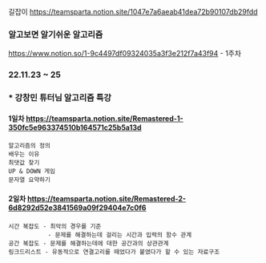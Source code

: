 길잡이 https://teamsparta.notion.site/1047e7a6aeab41dea72b90107db29fdd

### 알고보면 알기쉬운 알고리즘 
https://www.notion.so/1-9c4497df09324035a3f3e212f7a43f94 - 1주차






### 22.11.23 ~ 25
### * 강창민 튜터님 알고리즘 특강
#### 1일차 https://teamsparta.notion.site/Remastered-1-350fc5e963374510b164571c25b5a13d
```
알고리즘의 정의
배우는 이유
최댓값 찾기
UP & DOWN 게임
문자열 요약하기 
```
#### 2일차 https://teamsparta.notion.site/Remastered-2-6d8292d52e3841569a09f29404e7c0f6
```
시간 복잡도 - 최악의 경우를 기준
           - 문제를 해결하는데 걸리는 시간과 입력의 함수 관계
공간 복잡도 - 문제를 해결하는데에 대한 공간과의 상관관계
링크드리스트 - 유동적으로 연결고리를 떼었다가 붙였다가 할 수 있는 자료구조
